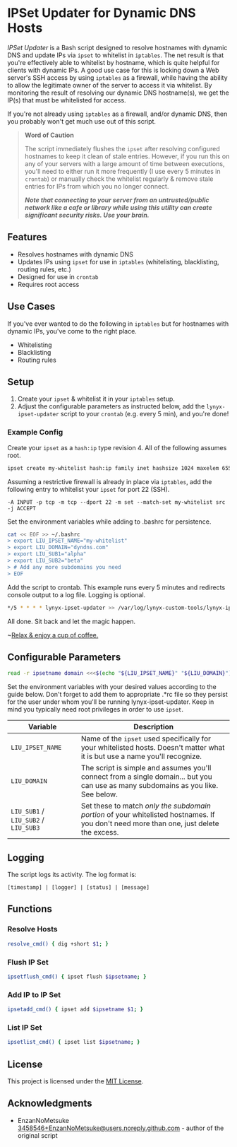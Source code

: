 # IPSet Updater for Dynamic DNS Hosts

*IPSet Updater* is a Bash script designed to resolve hostnames with dynamic DNS and update IPs via `ipset` to whitelist in `iptables`. The net result is that you're effectively able to whitelist by hostname, which is quite helpful for clients with dynamic IPs. A good use case for this is locking down a Web server's SSH access by using `iptables` as a firewall, while having the ability to allow the legitimate owner of the server to access it via whitelist. By monitoring the result of resolving our dynamic DNS hostname(s), we get the IP(s) that must be whitelisted for access.

If you're not already using `iptables` as a firewall, and/or dynamic DNS, then you probably won't get much use out of this script.

> **Word of Caution**
>
> The script immediately flushes the `ipset` after resolving configured hostnames to keep it clean of stale entries. However, if you run this on any of your servers with a large amount of time between executions, you'll need to either run it more frequently (I use every 5 minutes in `crontab`) or manually check the whitelist regularly & remove stale entries for IPs from which you no longer connect.
>
> ***Note that connecting to your server from an untrusted/public network like a cafe or library while using this utility can create significant security risks. Use your brain.***

## Features

- Resolves hostnames with dynamic DNS
- Updates IPs using `ipset` for use in `iptables` (whitelisting, blacklisting, routing rules, etc.)
- Designed for use in `crontab`
- Requires root access

## Use Cases

If you've ever wanted to do the following in `iptables` but for hostnames with dynamic IPs, you've come to the right place.

- Whitelisting
- Blacklisting
- Routing rules

## Setup

1. Create your `ipset` & whitelist it in your `iptables` setup.
2. Adjust the configurable parameters as instructed below, add the `lynyx-ipset-updater` script to your `crontab` (e.g. every 5 min), and you're done!

### Example Config

Create your `ipset` as a `hash:ip` type revision 4. All of the following assumes root.

```bash
ipset create my-whitelist hash:ip family inet hashsize 1024 maxelem 65536
```

Assuming a restrictive firewall is already in place via `iptables`, add the following entry to whitelist your `ipset` for port 22 (SSH).

```text
-A INPUT -p tcp -m tcp --dport 22 -m set --match-set my-whitelist src -j ACCEPT
```

Set the environment variables while adding to .bashrc for persistence.

```bash
cat << EOF >> ~/.bashrc
> export LIU_IPSET_NAME="my-whitelist"
> export LIU_DOMAIN="dyndns.com"
> export LIU_SUB1="alpha"
> export LIU_SUB2="beta"
> # Add any more subdomains you need
> EOF
```

Add the script to crontab. This example runs every 5 minutes and redirects console output to a log file. Logging is optional.

```bash
*/5 * * * * lynyx-ipset-updater >> /var/log/lynyx-custom-tools/lynyx-ipset-updater.log 2>&1`
```

All done. Sit back and let the magic happen.

~[Relax & enjoy a cup of coffee.](https://images.unsplash.com/photo-1528962862197-29c4f24ccc04?ixlib=rb-4.0.3&ixid=MnwxMjA3fDB8MHxwaG90by1wYWdlfHx8fGVufDB8fHx8&auto=format&fit=crop&w=2670&q=80)

## Configurable Parameters

```bash
read -r ipsetname domain <<<$(echo "${LIU_IPSET_NAME}" "${LIU_DOMAIN}") && read -a subdomains <<< "${LIU_SUB1} ${LIU_SUB2} ${LIU_SUB3}"
```

Set the environment variables with your desired values according to the guide below. Don't forget to add them to appropriate .*rc file so they persist for the user under whom you'll be running lynyx-ipset-updater. Keep in mind you typically need root privileges in order to use `ipset`.

| Variable                              | Description                                                                                                                             |
| ------------------------------------- | --------------------------------------------------------------------------------------------------------------------------------------- |
| `LIU_IPSET_NAME`                      | Name of the `ipset` used specifically for your whitelisted hosts. Doesn't matter what it is but use a name you'll recognize.            |
| `LIU_DOMAIN`                          | The script is simple and assumes you'll connect from a single domain... but you can use as many subdomains as you like. See below.      |
| `LIU_SUB1` / `LIU_SUB2` / `LIU_SUB3`  | Set these to match *only the subdomain portion* of your whitelisted hostnames. If you don't need more than one, just delete the excess. |

## Logging

The script logs its activity. The log format is:

```text
[timestamp] | [logger] | [status] | [message]
```

## Functions

### Resolve Hosts

```bash
resolve_cmd() { dig +short $1; }
```

### Flush IP Set

```bash
ipsetflush_cmd() { ipset flush $ipsetname; }
```

### Add IP to IP Set

```bash
ipsetadd_cmd() { ipset add $ipsetname $1; }
```

### List IP Set

```bash
ipsetlist_cmd() { ipset list $ipsetname; }
```

## License

This project is licensed under the [MIT License](LICENSE).

## Acknowledgments

- EnzanNoMetsuke <3458546+EnzanNoMetsuke@users.noreply.github.com> - author of the original script
